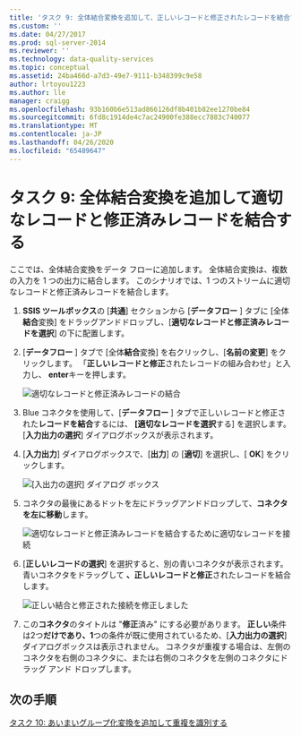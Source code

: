 ```yaml
---
title: 'タスク 9: 全体結合変換を追加して、正しいレコードと修正されたレコードを結合する |Microsoft Docs'
ms.custom: ''
ms.date: 04/27/2017
ms.prod: sql-server-2014
ms.reviewer: ''
ms.technology: data-quality-services
ms.topic: conceptual
ms.assetid: 24ba466d-a7d3-49e7-9111-b348399c9e58
author: lrtoyou1223
ms.author: lle
manager: craigg
ms.openlocfilehash: 93b160b6e513ad866126df8b401b82ee1270be84
ms.sourcegitcommit: 6fd8c1914de4c7ac24900fe388ecc7883c740077
ms.translationtype: MT
ms.contentlocale: ja-JP
ms.lasthandoff: 04/26/2020
ms.locfileid: "65489647"
---
```

# <a name="task-9-adding-union-all-transform-to-combine-correct-and-corrected-records"></a>タスク 9: 全体結合変換を追加して適切なレコードと修正済みレコードを結合する
  ここでは、全体結合変換をデータ フローに追加します。 全体結合変換は、複数の入力を 1 つの出力に結合します。 このシナリオでは、1 つのストリームに適切なレコードと修正済みレコードを結合します。  
  
1.  **SSIS ツールボックス**の [**共通**] セクションから [**データフロー** ] タブに [全体**結合**変換] をドラッグアンドドロップし、[**適切なレコードと修正済みレコードを選択**] の下に配置します。  
  
2.  [**データフロー** ] タブで [全体**結合**変換] を右クリックし、[**名前の変更**] をクリックします。 「**正しいレコードと修正**されたレコードの組み合わせ」と入力し、 **enter**キーを押します。  
  
     ![適切なレコードと修正済みレコードの結合](../../2014/tutorials/media/et-addinguattocombinecacrecords-01.jpg "適切なレコードと修正済みレコードの結合")  
  
3.  Blue コネクタを使用して、[**データフロー** ] タブで正しいレコードと修正された**レコードを結合**するには、 **[適切なレコードを選択**する] を選択します。 [**入力出力の選択**] ダイアログボックスが表示されます。  
  
4.  [**入力出力**] ダイアログボックスで、[**出力**] の [**適切**] を選択し、[ **OK**] をクリックします。  
  
     ![[入出力の選択] ダイアログ ボックス](../../2014/tutorials/media/et-addinguattocombinecacrecords-02.jpg "[入出力の選択] ダイアログ ボックス")  
  
5.  コネクタの最後にあるドットを左にドラッグアンドドロップして、**コネクタを左に移動**します。  
  
     ![適切なレコードと修正済みレコードを結合するために適切なレコードを接続](../../2014/tutorials/media/et-addinguattocombinecacrecords-03.jpg "適切なレコードと修正済みレコードを結合するために適切なレコードを接続")  
  
6.  [**正しいレコードの選択**] を選択すると、別の青いコネクタが表示されます。 青いコネクタをドラッグして **、正しいレコードと修正**されたレコードを結合します。  
  
     ![正しい結合と修正された接続を修正しました](../../2014/tutorials/media/et-addinguattocombinecacrecords-04.jpg "正しい結合と修正された接続を修正しました")  
  
7.  この**コネクタ**のタイトルは "**修正**済み" にする必要があります。 **正しい**条件は2つ**だけであり、1**つの条件が既に使用されているため、[**入力出力の選択**] ダイアログボックスは表示されません。 コネクタが重複する場合は、左側のコネクタを右側のコネクタに、または右側のコネクタを左側のコネクタにドラッグ アンド ドロップします。  
  
## <a name="next-step"></a>次の手順  
 [タスク 10: あいまいグループ化変換を追加して重複を識別する](../../2014/tutorials/task-10-adding-fuzzy-group-transform-to-identify-duplicates.md)  
  
  

